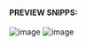 <H4>PREVIEW SNIPPS:</H4>

![image](https://github.com/RasaIulian/Email/assets/99275349/a2f4f564-f58d-4c1c-bf78-732b2152d6b6)
![image](https://github.com/RasaIulian/Email/assets/99275349/7fca75c1-8e86-4bd5-8304-9c17f3924369)

